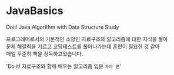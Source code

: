 # JavaBasics
Doit! Java Algorithm with Data Structure Study

프로그래머로서의 기본적인 소양인 자료구조와 알고리즘에 대한 지식을 쌓아<br>
문제 해결력을 기르고 코딩테스트를 풀어나가는데 훈련이 필요한 것 같아<br>
매일 꾸준히 책을 정독하고있습니다.

'Do it! 자료구조와 함께 배우는 알고리즘 입문 `자바 편`'
